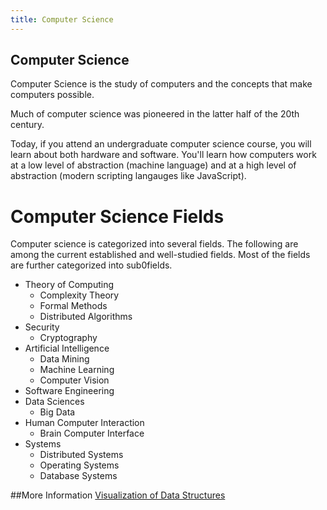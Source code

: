 ```yaml
---
title: Computer Science
---
```

## Computer Science

Computer Science is the study of computers and the concepts that make computers possible.

Much of computer science was pioneered in the latter half of the 20th century.

Today, if you attend an undergraduate computer science course, you will learn about both hardware and software. You'll learn how computers work at a low level of abstraction (machine language) and at a high level of abstraction (modern scripting langauges like JavaScript).

# Computer Science Fields
Computer science is categorized into several fields. The following are among the current established and well-studied fields. Most of the fields are further categorized into sub0fields.
- Theory of Computing
  - Complexity Theory
  - Formal Methods
  - Distributed Algorithms
- Security
  - Cryptography
- Artificial Intelligence
  - Data Mining
  - Machine Learning
  - Computer Vision
- Software Engineering
- Data Sciences
  - Big Data
- Human Computer Interaction
  - Brain Computer Interface
- Systems
  - Distributed Systems
  - Operating Systems
  - Database Systems

##More Information
[Visualization of Data Structures](http://www.cs.usfca.edu/~galles/JavascriptVisual/Algorithms.html)

